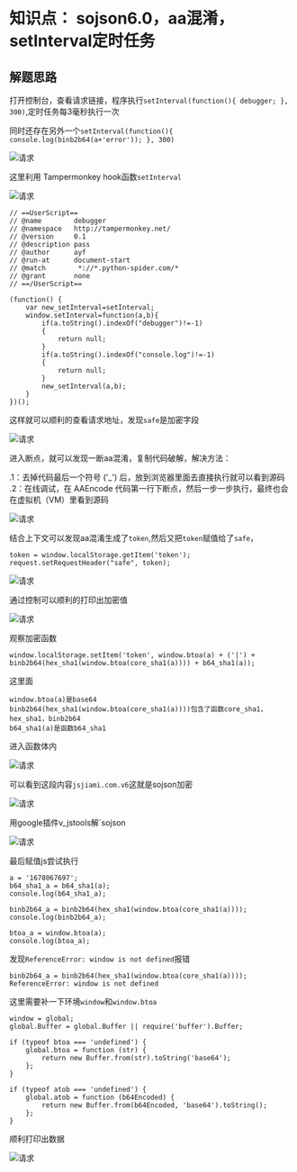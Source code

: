 # 知识点： sojson6.0，aa混淆，setInterval定时任务

## 解题思路

打开控制台，查看请求链接，程序执行`setInterval(function(){ debugger; }, 300)`,定时任务每3毫秒执行一次

同时还存在另外一个`setInterval(function(){ console.log(binb2b64(a+'error')); }, 300)`

![请求](./img/1.png)

这里利用 Tampermonkey hook函数`setInterval`

![请求](./img/2.png)


    // ==UserScript==
    // @name        debugger
    // @namespace   http://tampermonkey.net/
    // @version     0.1
    // @description pass
    // @author      ayf
    // @run-at      document-start
    // @match        *://*.python-spider.com/*
    // @grant       none
    // ==/UserScript==

    (function() {
        var new_setInterval=setInterval;
        window.setInterval=function(a,b){
            if(a.toString().indexOf("debugger")!=-1)
            {
                return null;
            }
            if(a.toString().indexOf("console.log")!=-1)
            {
                return null;
            }
            new_setInterval(a,b);
        }
    })();

这样就可以顺利的查看请求地址，发现`safe`是加密字段

![请求](./img/3.png)

进入断点，就可以发现一断aa混淆，复制代码破解，解决方法：

.1：去掉代码最后一个符号 ('_') 后，放到浏览器里面去直接执行就可以看到源码
.2：在线调试，在 AAEncode 代码第一行下断点，然后一步一步执行，最终也会在虚拟机（VM）里看到源码

![请求](./img/4.png)

结合上下文可以发现aa混淆生成了`token`,然后又把`token`赋值给了`safe`，

    token = window.localStorage.getItem('token');
    request.setRequestHeader("safe", token);

![请求](./img/5.png)

通过控制可以顺利的打印出加密值

![请求](./img/6.png)

观察加密函数

    window.localStorage.setItem('token', window.btoa(a) + ('|') + binb2b64(hex_sha1(window.btoa(core_sha1(a)))) + b64_sha1(a));

这里面

    window.btoa(a)是base64
    binb2b64(hex_sha1(window.btoa(core_sha1(a))))包含了函数core_sha1，hex_sha1，binb2b64
    b64_sha1(a)是函数b64_sha1

进入函数体内

![请求](./img/7.png)

可以看到这段内容`jsjiami.com.v6`这就是sojson加密

![请求](./img/8.png)

用google插件v_jstools解`sojson

![请求](./img/9.png)

最后赋值js尝试执行

    a = '1678067697';
    b64_sha1_a = b64_sha1(a);
    console.log(b64_sha1_a);

    binb2b64_a = binb2b64(hex_sha1(window.btoa(core_sha1(a))));
    console.log(binb2b64_a);

    btoa_a = window.btoa(a);
    console.log(btoa_a);

发现`ReferenceError: window is not defined`报错

    binb2b64_a = binb2b64(hex_sha1(window.btoa(core_sha1(a))));
    ReferenceError: window is not defined

这里需要补一下环境`window`和`window.btoa`

    window = global;
    global.Buffer = global.Buffer || require('buffer').Buffer;

    if (typeof btoa === 'undefined') {
        global.btoa = function (str) {
            return new Buffer.from(str).toString('base64');
        };
    }

    if (typeof atob === 'undefined') {
        global.atob = function (b64Encoded) {
            return new Buffer.from(b64Encoded, 'base64').toString();
        };
    }

顺利打印出数据

![请求](./img/10.png)